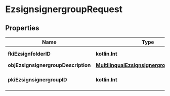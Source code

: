 
# EzsignsignergroupRequest

## Properties
| Name | Type | Description | Notes |
| ------------ | ------------- | ------------- | ------------- |
| **fkiEzsignfolderID** | **kotlin.Int** | The unique ID of the Ezsignfolder |  |
| **objEzsignsignergroupDescription** | [**MultilingualEzsignsignergroupDescription**](MultilingualEzsignsignergroupDescription.md) |  |  |
| **pkiEzsignsignergroupID** | **kotlin.Int** | The unique ID of the Ezsignsignergroup |  [optional] |



